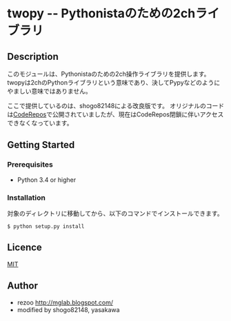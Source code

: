 # twopy -- Pythonistaのための2chライブラリ

## Description

このモジュールは、Pythonistaのための2ch操作ライブラリを提供します。
twopyは2chのPythonライブラリという意味であり、決してPypyなどのようにやましい意味ではありません。

ここで提供しているのは、shogo82148による改良版です。
オリジナルのコードは[CodeRepos](http://coderepos.org/share/browser/lang/python/twopy)で公開されていましたが、現在はCodeRepos閉鎖に伴いアクセスできなくなっています。

## Getting Started

### Prerequisites
- Python 3.4 or higher

### Installation
対象のディレクトリに移動してから、以下のコマンドでインストールできます。
```
$ python setup.py install
```

## Licence

[MIT](https://github.com/tcnksm/tool/blob/master/LICENCE)

## Author
- rezoo <http://mglab.blogspot.com/>
- modified by shogo82148, yasakawa
